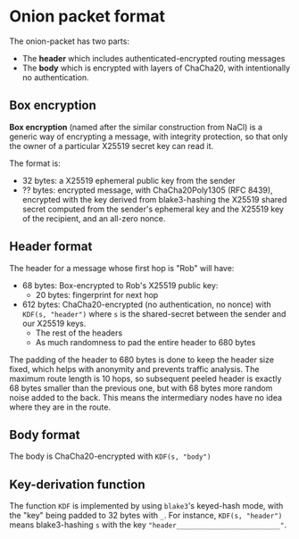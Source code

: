 # Onion packet format

The onion-packet has two parts:

- The **header** which includes authenticated-encrypted routing messages
- The **body** which is encrypted with layers of ChaCha20, with intentionally no authentication.

## Box encryption

**Box encryption** (named after the similar construction from NaCl) is a generic way of encrypting a message, with integrity protection, so that only the owner of a particular X25519 secret key can read it.

The format is:

- 32 bytes: a X25519 ephemeral public key from the sender
- ?? bytes: encrypted message, with ChaCha20Poly1305 (RFC 8439), encrypted with the key derived from blake3-hashing the X25519 shared secret computed from the sender's ephemeral key and the X25519 key of the recipient, and an all-zero nonce.

## Header format

The header for a message whose first hop is "Rob" will have:

- 68 bytes: Box-encrypted to Rob's X25519 public key:
  - 20 bytes: fingerprint for next hop
- 612 bytes: ChaCha20-encrypted (no authentication, no nonce) with `KDF(s, "header")` where `s` is the shared-secret between the sender and our X25519 keys.
  - The rest of the headers
  - As much randomness to pad the entire header to 680 bytes

The padding of the header to 680 bytes is done to keep the header size fixed, which helps with anonymity and prevents traffic analysis. The maximum route length is 10 hops, so subsequent peeled header is exactly 68 bytes smaller than the previous one, but with 68 bytes more random noise added to the back. This means the intermediary nodes have no idea where they are in the route.

## Body format

The body is ChaCha20-encrypted with `KDF(s, "body")`

## Key-derivation function

The function `KDF` is implemented by using `blake3`'s keyed-hash mode, with the "key" being padded to 32 bytes with `_`. For instance, `KDF(s, "header")` means blake3-hashing `s` with the key `"header__________________________"`.
